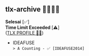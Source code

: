 ## tlx-archive 📕👨🏻‍💻

**Selesai** [✅]\
**Time Limit Exceeded** [⚠️]\
([TLX PROFILE 🧑🏻](https://tlx.toki.id/profiles/Viriya6))

- IDEAFUSE\
```> A Counting - ✅ [IDEAFUSE2014]```

